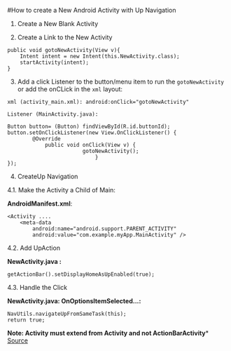 #How to create a New Android Activity with Up Navigation

1. Create a New Blank Activity

2. Create a Link to the New Activity

```
public void gotoNewActivity(View v){
	Intent intent = new Intent(this.NewActivity.class);
	startActivity(intent);
}
```

3. Add a click Listener to the button/menu item to run the `gotoNewActivity` or add the onCLick in the `xml` layout:

```
xml (activity_main.xml): android:onClick="gotoNewActivity"
```

```
Listener (MainActivity.java):

Button button= (Button) findViewById(R.id.buttonId);
button.setOnClickListener(new View.OnClickListener() {
	    @Override
		    public void onClick(View v) {
				        gotoNewActivity();
						    }
});
```

4. CreateUp Navigation

4.1. Make the Activity a Child of Main:

**AndroidManifest.xml**:

```
<Activity ....
	<meta-data
		android:name="android.support.PARENT_ACTIVITY"
		android:value="com.example.myApp.MainActivity" />
```

4.2. Add UpAction 

**NewActivity.java <OnCreate>:**

```
getActionBar().setDisplayHomeAsUpEnabled(true);
```

4.3. Handle the Click

**NewActivity.java: OnOptionsItemSelected...:**

```
NavUtils.navigateUpFromSameTask(this);
return true;
```

**Note: Activity must extend from Activity and not ActionBarActivity***
[Source](http://developer.android.com/training/implementing-navigation/ancestral.html)


